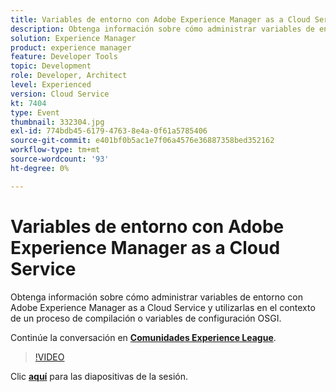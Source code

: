 ```yaml
---
title: Variables de entorno con Adobe Experience Manager as a Cloud Service
description: Obtenga información sobre cómo administrar variables de entorno con Adobe Experience Manager as a Cloud Service y utilizarlas en el contexto de un proceso de compilación o variables de configuración OSGI.
solution: Experience Manager
product: experience manager
feature: Developer Tools
topic: Development
role: Developer, Architect
level: Experienced
version: Cloud Service
kt: 7404
type: Event
thumbnail: 332304.jpg
exl-id: 774bdb45-6179-4763-8e4a-0f61a5785406
source-git-commit: e401bf0b5ac1e7f06a4576e36887358bed352162
workflow-type: tm+mt
source-wordcount: '93'
ht-degree: 0%

---
```


# Variables de entorno con Adobe Experience Manager as a Cloud Service

Obtenga información sobre cómo administrar variables de entorno con Adobe Experience Manager as a Cloud Service y utilizarlas en el contexto de un proceso de compilación o variables de configuración OSGI.

Continúe la conversación en **[Comunidades Experience League](https://adobe.ly/36Yd3v6)**.

>[!VIDEO](https://video.tv.adobe.com/v/332304/?quality=12&learn=on&hidetitle=true)

Clic **[aquí](/help/adobe-developers-live/assets/environment-variables-aemcs.pdf)** para las diapositivas de la sesión.
